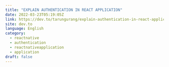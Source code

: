```yaml
---
title: "EXPLAIN AUTHENTICATION IN REACT APPLICATION"
date: 2022-03-23T05:19:05Z
link: https://dev.to/tarungurang/explain-authentication-in-react-application-32ac?utm_medium=RSS&utm_source=news.12bit.vn
site: dev.to
language: English
category:
  - reactnative
  - authentication
  - reactnativeapplication
  - application
draft: false
---
```

